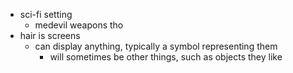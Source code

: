 - sci-fi setting
	- medevil weapons tho
- hair is screens
	-  can display anything, typically a symbol representing them
		- will sometimes be other things, such as objects they like
